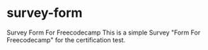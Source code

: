 # survey-form
Survey Form For Freecodecamp
This is a simple Survey "Form For Freecodecamp" for the certification test.
